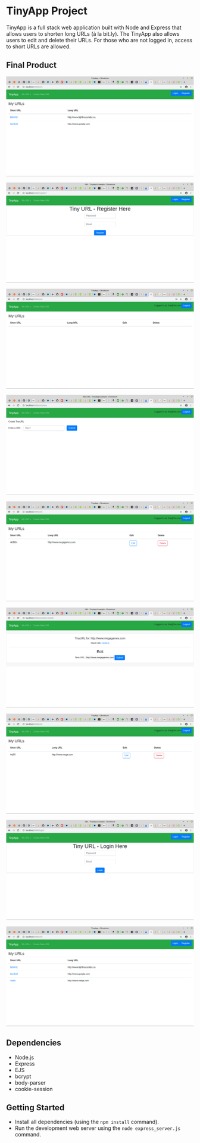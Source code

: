 # TinyApp Project

TinyApp is a full stack web application built with Node and Express that allows users to shorten long URLs (à la bit.ly).
The TinyApp also allows users to edit and delete their URLs. For those who are not logged in, access to short URLs are allowed. 

## Final Product

!["Main page as seen with default TinyURLS while not logged in"](https://github.com/AtlasSkyholder/tinyapp/blob/master/docs/not-Logged-In-main.png?raw=true)

!["Register page"](https://github.com/AtlasSkyholder/tinyapp/blob/master/docs/Register.png?raw=true)

!["Logged in to Main page after registering"](https://github.com/AtlasSkyholder/tinyapp/blob/master/docs/logged-In-main.png?raw=true)

!["page to create new TinyURL"](https://github.com/AtlasSkyholder/tinyapp/blob/master/docs/createURL.png?raw=true)

!["Main page after a new TinyURL has been generated"](https://github.com/AtlasSkyholder/tinyapp/blob/master/docs/tiny-URL-generated-main.png?raw=true)

!["Edit page"](https://github.com/AtlasSkyholder/tinyapp/blob/master/docs/editPage.png?raw=true)

!["Main page after long URL had been edited"](https://github.com/AtlasSkyholder/tinyapp/blob/master/docs/edited-URL-main.png?raw=true)

!["Login page of TinyURL app"](https://github.com/AtlasSkyholder/tinyapp/blob/master/docs/login.png?raw=true)

!["Main page after logging out to see the new TinyURL with the rest"](https://github.com/AtlasSkyholder/tinyapp/blob/master/docs/logged-Out-new-URL-main.png?raw=true)

## Dependencies

- Node.js
- Express
- EJS
- bcrypt
- body-parser
- cookie-session

## Getting Started

- Install all dependencies (using the `npm install` command).
- Run the development web server using the `node express_server.js` command.